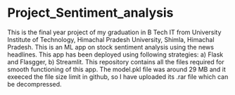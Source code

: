 # Project_Sentiment_analysis
This is the final year project of my graduation in B Tech IT from University Institute of Technology, Himachal Pradesh University, Shimla, Himachal Pradesh. 
This is an ML app on stock sentiment analysis using the news headlines. 
This app has been deployed using following strategies: 
a) Flask and Flasgger,
b) Streamlit.
This repository contains all the files required for smooth functioning of this app.
The model.pkl file was around 29 MB and it exeeced the file size limit in github, so I have uploaded its .rar file which can be decompressed.
